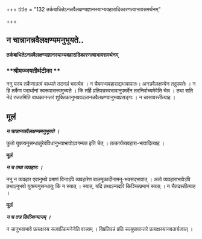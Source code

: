 +++
title = "132 तर्कबाधितेऽनन्नवैलक्षण्यज्ञानस्याभ्यवहारादिकारणत्वाभावसमर्थनम्"

+++


## न चान्नानन्नवैलक्षण्यमनुभूयते..

**तर्कबाधितेऽनन्नवैलक्षण्यज्ञानस्याभ्यवहारादिकारणत्वाभावसमर्थनम्**

### **श्रीमज्जयतीर्थटीका **

ननु यस्य तर्केणान्नत्वं बाध्यते तदनन्नं भवत्येव । न चैवमभ्यवहाराद्यभावापातः। अनन्नवैलक्षण्येन तदुपपत्तेः । न हि तर्केण पदार्थानां स्वरूपासत्त्वमुच्यते । किं तर्हि प्रतिपन्नस्वभावानुपमर्देन तदनिर्वाच्यमेवेति चेन्न । तथा सति नेदं रजतमिति बाधकानन्तरं शुक्तिकानुभववदन्नानन्नवैलक्षण्यानुभवप्रसङ्गः । न चासावस्तीत्याह ।

## **मूलं**

***न चान्नानन्नवैलक्षण्यमनुभूयते ।***

कुतो युक्त्यनुसन्धातुरेवंविधानुभवाभावोऽवगम्यत इति चेत् । तत्कार्यव्यवहारा-भावादित्याह ।

**मूलं**

***न च तथा व्यवहारः ।***

ननु न व्यवहार एवानुभवे प्रमाणं विनाऽपि व्यवहारेण बालमूकादीनामनु-भवसद्भावात् । अतो व्यवहाराभावेऽपि तथाऽनुभवो युक्त्यनुसन्धातुः किं न स्यात् । स्यात्, यदि तथाऽन्यदपि किञ्चित्प्रमाणं स्यात् । न चैतदस्तीत्याह ।

**मूलं**

***न च तत्र किञ्चिन्मानम् ।***

न चानुभवाभावे प्रत्यक्षस्य सत्वात्किमनेनेति वाच्यम् । विप्रतिपन्नं प्रति सत्युपायान्तरे प्रत्यक्षस्यानवतार्यत्वात् ।


